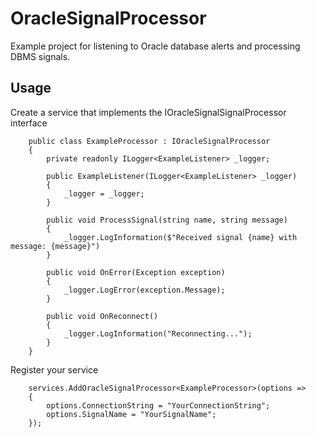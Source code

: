 # OracleSignalProcessor

Example project for listening to Oracle database alerts and processing DBMS signals.

## Usage

Create a service that implements the IOracleSignalSignalProcessor interface

```
    public class ExampleProcessor : IOracleSignalProcessor
    {
        private readonly ILogger<ExampleListener> _logger;

        public ExampleListener(ILogger<ExampleListener> _logger)
        {
            _logger = _logger;
        }

        public void ProcessSignal(string name, string message)
        {
            _logger.LogInformation($"Received signal {name} with message: {message}")
        }

        public void OnError(Exception exception)
        {
            _logger.LogError(exception.Message);
        }

        public void OnReconnect()
        {
            _logger.LogInformation("Reconnecting...");
        }
    }
```

Register your service
```
    services.AddOracleSignalProcessor<ExampleProcessor>(options => 
    {
        options.ConnectionString = "YourConnectionString";
        options.SignalName = "YourSignalName";
    });
```